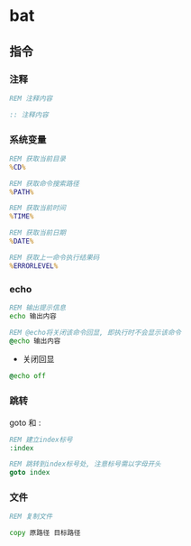 <!--
 * @Description: 
 * @Version: 1.0
 * @Author: DaLao
 * @Email: dalao@xxx.com
 * @Date: 2021-10-26 22:19:58
 * @LastEditors: daLao
 * @LastEditTime: 2023-04-17 15:49:21
-->

# bat

## 指令

### 注释


```bat
REM 注释内容

:: 注释内容
```

### 系统变量


```bat
REM 获取当前目录
%CD%

REM 获取命令搜索路径
%PATH%

REM 获取当前时间
%TIME%

REM 获取当前日期
%DATE%

REM 获取上一命令执行结果码
%ERRORLEVEL% 
```

### echo

```bat
REM 输出提示信息
echo 输出内容

REM @echo将关闭该命令回显, 即执行时不会显示该命令
@echo 输出内容
```

- 关闭回显

```bat
@echo off
```

### 跳转

goto 和 :


```bat
REM 建立index标号
:index

REM 跳转到index标号处, 注意标号需以字母开头
goto index
```

### 文件


```bat
REM 复制文件

copy 原路径 目标路径
```

